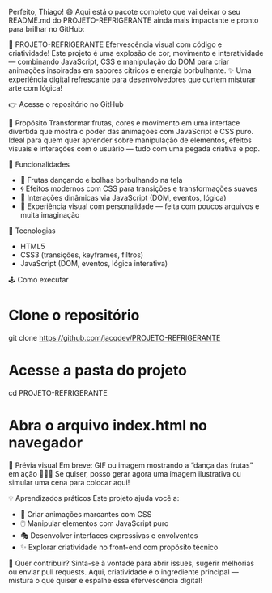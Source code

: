 Perfeito, Thiago! 😄 Aqui está o pacote completo que vai deixar o seu README.md do PROJETO-REFRIGERANTE ainda mais impactante e pronto para brilhar no GitHub:

🍹 PROJETO-REFRIGERANTE
Efervescência visual com código e criatividade!
Este projeto é uma explosão de cor, movimento e interatividade — combinando JavaScript, CSS e manipulação do DOM para criar animações inspiradas em sabores cítricos e energia borbulhante.
✨ Uma experiência digital refrescante para desenvolvedores que curtem misturar arte com lógica!

👉 Acesse o repositório no GitHub

🎯 Propósito
Transformar frutas, cores e movimento em uma interface divertida que mostra o poder das animações com JavaScript e CSS puro. Ideal para quem quer aprender sobre manipulação de elementos, efeitos visuais e interações com o usuário — tudo com uma pegada criativa e pop.

🚀 Funcionalidades
- 🍊 Frutas dançando e bolhas borbulhando na tela
- 🌀 Efeitos modernos com CSS para transições e transformações suaves
- 🧠 Interações dinâmicas via JavaScript (DOM, eventos, lógica)
- 🎨 Experiência visual com personalidade — feita com poucos arquivos e muita imaginação

🔧 Tecnologias
- HTML5
- CSS3 (transições, keyframes, filtros)
- JavaScript (DOM, eventos, lógica interativa)

🕹️ Como executar
# Clone o repositório
git clone https://github.com/jacqdev/PROJETO-REFRIGERANTE

# Acesse a pasta do projeto
cd PROJETO-REFRIGERANTE

# Abra o arquivo index.html no navegador



📸 Prévia visual
Em breve: GIF ou imagem mostrando a “dança das frutas” em ação 🍇🍍🧃
Se quiser, posso gerar agora uma imagem ilustrativa ou simular uma cena para colocar aqui!


💡 Aprendizados práticos
Este projeto ajuda você a:
- 🧩 Criar animações marcantes com CSS
- 🖱️ Manipular elementos com JavaScript puro
- 🎭 Desenvolver interfaces expressivas e envolventes
- ✨ Explorar criatividade no front-end com propósito técnico

📣 Quer contribuir?
Sinta-se à vontade para abrir issues, sugerir melhorias ou enviar pull requests.
Aqui, criatividade é o ingrediente principal — mistura o que quiser e espalhe essa efervescência digital!

